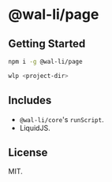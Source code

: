 # @wal-li/page

## Getting Started

```bash
npm i -g @wal-li/page
```

```bash
wlp <project-dir>
```

## Includes

- `@wal-li/core`'s `runScript`.
- LiquidJS.

## License

MIT.

